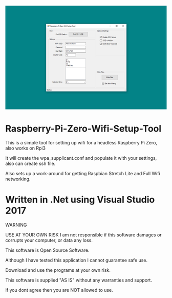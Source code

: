 ![alt text](https://raw.githubusercontent.com/RabbitGray/Raspberry-Pi-Zero-Wifi-Setup-Tool/master/app.PNG)

# Raspberry-Pi-Zero-Wifi-Setup-Tool

This is a simple tool for setting up wifi for a headless Raspberry Pi Zero, also works on Rpi3

It will create the wpa_supplicant.conf and populate it with your settings, also can create ssh file.

Also sets up a work-around for getting Raspbian Stretch Lite and Full Wifi networking.


# Written in .Net using Visual Studio 2017

WARNING

USE AT YOUR OWN RISK
I am not responsible if this software damages or corrupts your 
computer, or data any loss.

This software is Open Source Software. 

Although I have tested this application I cannot guarantee safe use. 

Download and use the programs at your own risk.

This software is supplied "AS IS" without any warranties and support.

If you dont agree then you are NOT allowed to use.
